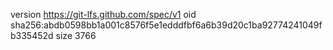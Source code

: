 version https://git-lfs.github.com/spec/v1
oid sha256:abdb0598bb1a001c8576f5e1edddfbf6a6b39d20c1ba92774241049fb335452d
size 3766
